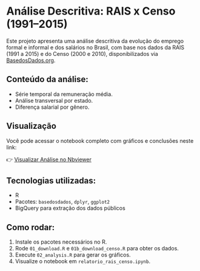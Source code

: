 # Análise Descritiva: RAIS x Censo (1991–2015)

Este projeto apresenta uma análise descritiva da evolução do emprego formal e informal e dos salários no Brasil, com base nos dados da RAIS (1991 a 2015) e do Censo (2000 e 2010), disponibilizados via [BasedosDados.org](https://basedosdados.org/).

## Conteúdo da análise:
-  Série temporal da remuneração média.
-  Análise transversal por estado.
-  Diferença salarial por gênero.

## Visualização
Você pode acessar o notebook completo com gráficos e conclusões neste link:

👉 [Visualizar Análise no Nbviewer](https://nbviewer.org/github/raissaalvimt/meu_projeto_rais/blob/main/src/relatorio_rais_censo.ipynb)

## Tecnologias utilizadas:
- R
- Pacotes: `basedosdados`, `dplyr`, `ggplot2`
- BigQuery para extração dos dados públicos

## Como rodar:
1. Instale os pacotes necessários no R.
2. Rode `01_download.R` e `01b_download_censo.R` para obter os dados.
3. Execute `02_analysis.R` para gerar os gráficos.
4. Visualize o notebook em `relatorio_rais_censo.ipynb`.







